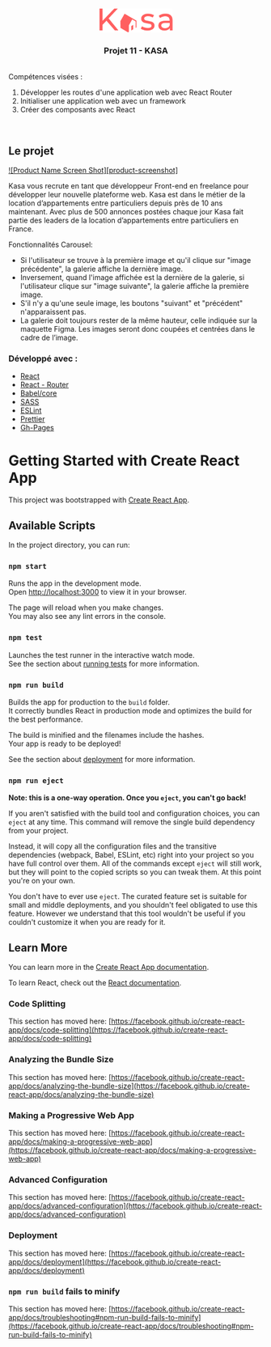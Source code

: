 <!-- PROJECT LOGO -->
<br />
<p align="center">
  <img src="src/Assets/logo-home.png" alt="Logo" width="145" height="47">

<h3 align="center">Projet 11 - KASA</h3>
</p>

<p align="left">
<br />
     Compétences visées :     
       <ol>
         <li>Développer les routes d'une application web avec React Router</li>      
         <li>Initialiser une application web avec un framework</li>  
         <li>Créer des composants avec React</li>  
       </ol>    
<br />

<!-- ABOUT THE PROJECT -->

## Le projet

[![Product Name Screen Shot][product-screenshot]](https://example.com)

Kasa vous recrute en tant que développeur Front-end en freelance pour développer leur nouvelle plateforme web. Kasa est dans le métier de la location d’appartements entre particuliers depuis près de 10 ans maintenant. Avec plus de 500 annonces postées chaque jour Kasa fait partie des leaders de la location d’appartements entre particuliers en France.

Fonctionnalités Carousel:

- Si l'utilisateur se trouve à la première image et qu'il clique sur "image précédente", la galerie affiche la dernière image.
- Inversement, quand l'image affichée est la dernière de la galerie, si l'utilisateur clique sur "image suivante", la galerie affiche la première image.
- S'il n'y a qu'une seule image, les boutons "suivant" et "précédent" n'apparaissent pas.
- La galerie doit toujours rester de la même hauteur, celle indiquée sur la maquette Figma. Les images seront donc coupées et centrées dans le cadre de l’image.

### Développé avec :

- [React](https://fr.reactjs.org/)
- [React - Router](https://reactrouter.com/)
- [Babel/core](https://babeljs.io/)
- [SASS](https://sass-lang.com/)
- [ESLint](https://eslint.org/)
- [Prettier](https://prettier.io/)
- [Gh-Pages](https://www.npmjs.com/package/gh-pages/)

# Getting Started with Create React App

This project was bootstrapped with [Create React App](https://github.com/facebook/create-react-app).

## Available Scripts

In the project directory, you can run:

### `npm start`

Runs the app in the development mode.\
Open [http://localhost:3000](http://localhost:3000) to view it in your browser.

The page will reload when you make changes.\
You may also see any lint errors in the console.

### `npm test`

Launches the test runner in the interactive watch mode.\
See the section about [running tests](https://facebook.github.io/create-react-app/docs/running-tests) for more information.

### `npm run build`

Builds the app for production to the `build` folder.\
It correctly bundles React in production mode and optimizes the build for the best performance.

The build is minified and the filenames include the hashes.\
Your app is ready to be deployed!

See the section about [deployment](https://facebook.github.io/create-react-app/docs/deployment) for more information.

### `npm run eject`

**Note: this is a one-way operation. Once you `eject`, you can't go back!**

If you aren't satisfied with the build tool and configuration choices, you can `eject` at any time. This command will remove the single build dependency from your project.

Instead, it will copy all the configuration files and the transitive dependencies (webpack, Babel, ESLint, etc) right into your project so you have full control over them. All of the commands except `eject` will still work, but they will point to the copied scripts so you can tweak them. At this point you're on your own.

You don't have to ever use `eject`. The curated feature set is suitable for small and middle deployments, and you shouldn't feel obligated to use this feature. However we understand that this tool wouldn't be useful if you couldn't customize it when you are ready for it.

## Learn More

You can learn more in the [Create React App documentation](https://facebook.github.io/create-react-app/docs/getting-started).

To learn React, check out the [React documentation](https://reactjs.org/).

### Code Splitting

This section has moved here: [https://facebook.github.io/create-react-app/docs/code-splitting](https://facebook.github.io/create-react-app/docs/code-splitting)

### Analyzing the Bundle Size

This section has moved here: [https://facebook.github.io/create-react-app/docs/analyzing-the-bundle-size](https://facebook.github.io/create-react-app/docs/analyzing-the-bundle-size)

### Making a Progressive Web App

This section has moved here: [https://facebook.github.io/create-react-app/docs/making-a-progressive-web-app](https://facebook.github.io/create-react-app/docs/making-a-progressive-web-app)

### Advanced Configuration

This section has moved here: [https://facebook.github.io/create-react-app/docs/advanced-configuration](https://facebook.github.io/create-react-app/docs/advanced-configuration)

### Deployment

This section has moved here: [https://facebook.github.io/create-react-app/docs/deployment](https://facebook.github.io/create-react-app/docs/deployment)

### `npm run build` fails to minify

This section has moved here: [https://facebook.github.io/create-react-app/docs/troubleshooting#npm-run-build-fails-to-minify](https://facebook.github.io/create-react-app/docs/troubleshooting#npm-run-build-fails-to-minify)
